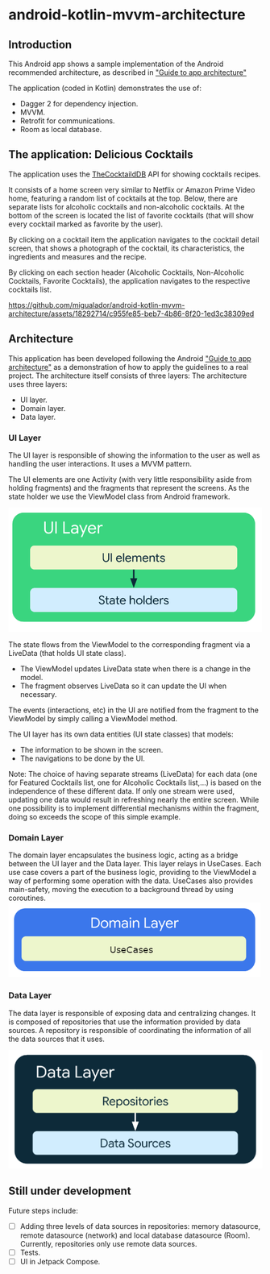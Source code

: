 # android-kotlin-mvvm-architecture

## Introduction
This Android app shows a sample implementation of the Android recommended architecture, as described in ["Guide to app architecture"](https://developer.android.com/topic/architecture)

The application (coded in Kotlin) demonstrates the use of:
- Dagger 2 for dependency injection.
- MVVM.
- Retrofit for communications.
- Room as local database.


## The application: Delicious Cocktails
The application uses the [TheCocktaildDB](https://www.thecocktaildb.com/) API for showing cocktails recipes.

It consists of a home screen very similar to Netflix or Amazon Prime Video home, featuring a random list of cocktails at the top. Below, there are separate lists for alcoholic cocktails and non-alcoholic cocktails.
At the bottom of the screen is located the list of favorite cocktails (that will show every cocktail marked as favorite by the user).

By clicking on a cocktail item the application navigates to the cocktail detail screen, that shows a photograph of the cocktail, its characteristics, the ingredients and measures and the recipe.

By clicking on each section header (Alcoholic Cocktails, Non-Alcoholic Cocktails, Favorite Cocktails), the application navigates to the respective cocktails list.

https://github.com/migualador/android-kotlin-mvvm-architecture/assets/18292714/c955fe85-beb7-4b86-8f20-1ed3c38309ed


## Architecture
This application has been developed following the Android ["Guide to app architecture"](https://developer.android.com/topic/architecture) as a demonstration of how to apply the guidelines to a real project.
The architecture itself consists of three layers:
The architecture uses three layers:
- UI layer.
- Domain layer.
- Data layer.




### UI Layer
The UI layer is responsible of showing the information to the user as well as handling the user interactions. It uses a MVVM pattern.

The UI elements are one Activity (with very little responsibility aside from holding fragments) and the fragments that represent the screens.
As the state holder we use the ViewModel class from Android framework.

<img src="readme_res/ui_layer.png" alt="UI Layer">

The state flows from the ViewModel to the corresponding fragment via a LiveData (that holds UI state class).
- The ViewModel updates LiveData state when there is a change in the model.
- The fragment observes LiveData so it can update the UI when necessary.

The events (interactions, etc) in the UI are notified from the fragment to the ViewModel by simply calling a ViewModel method.

The UI layer has its own data entities (UI state classes) that models:
- The information to be shown in the screen.
- The navigations to be done by the UI.

Note: The choice of having separate streams (LiveData) for each data (one for Featured Cocktails list, one for Alcoholic Cocktails list,...) is based on the independence of these different data. If only one stream were used, updating one data would result in refreshing nearly the entire screen. While one possibility is to implement differential mechanisms within the fragment, doing so exceeds the scope of this simple example.






### Domain Layer
The domain layer encapsulates the business logic, acting as a bridge between the UI layer and the Data layer.
This layer relays in UseCases. Each use case covers a part of the business logic, providing to the ViewModel a way of performing some operation with the data.
UseCases also provides main-safety, moving the execution to a background thread by using coroutines.
<img src="readme_res/domain_layer.png" alt="Domain Layer">



### Data Layer
The data layer is responsible of exposing data and centralizing changes.
It is composed of repositories that use the information provided by data sources. A repository is responsible of coordinating the information of all the data sources that it uses.

<img src="readme_res/data_layer.png" alt="Data Layer">



## Still under development
Future steps include:
- [ ] Adding three levels of data sources in repositories: memory datasource, remote datasource (network) and local database datasource (Room). Currently, repositories only use remote data sources.
- [ ] Tests.
- [ ] UI in Jetpack Compose.
